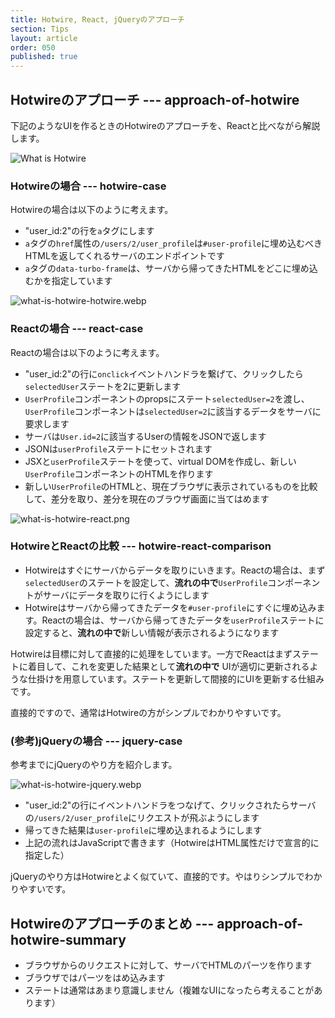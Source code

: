 ```yaml
---
title: Hotwire, React, jQueryのアプローチ
section: Tips
layout: article
order: 050
published: true
---
```


## Hotwireのアプローチ --- approach-of-hotwire

下記のようなUIを作るときのHotwireのアプローチを、Reactと比べながら解説します。

![What is Hotwire](content_images/what-is-hotwire-objective.webp "max-w-[500px]")

### Hotwireの場合 --- hotwire-case

Hotwireの場合は以下のように考えます。

* "user_id:2"の行を`a`タグにします
* `a`タグの`href`属性の`/users/2/user_profile`は`#user-profile`に埋め込むべきHTMLを返してくれるサーバのエンドポイントです
* `a`タグの`data-turbo-frame`は、サーバから帰ってきたHTMLをどこに埋め込むかを指定しています

![what-is-hotwire-hotwire.webp](content_images/what-is-hotwire-hotwire.webp "max-w-[500px]")

### Reactの場合 --- react-case

Reactの場合は以下のように考えます。

* "user_id:2"の行に`onclick`イベントハンドラを繋げて、クリックしたら`selectedUser`ステートを2に更新します
* `UserProfile`コンポーネントのpropsにステート`selectedUser=2`を渡し、`UserProfile`コンポーネントは`selectedUser=2`に該当するデータをサーバに要求します
* サーバは`User.id=2`に該当するUserの情報をJSONで返します
* JSONは`userProfile`ステートにセットされます
* JSXと`userProfile`ステートを使って、virtual DOMを作成し、新しい`UserProfile`コンポーネントのHTMLを作ります
* 新しい`UserProfile`のHTMLと、現在ブラウザに表示されているものを比較して、差分を取り、差分を現在のブラウザ画面に当てはめます

![what-is-hotwire-react.png](content_images/what-is-hotwire-react.png "max-w-[600px]")

### HotwireとReactの比較 --- hotwire-react-comparison

* Hotwireはすぐにサーバからデータを取りにいきます。Reactの場合は、まず`selectedUser`のステートを設定して、**流れの中で**`UserProfile`コンポーネントがサーバにデータを取りに行くようにします
* Hotwireはサーバから帰ってきたデータを`#user-profile`にすぐに埋め込みます。Reactの場合は、サーバから帰ってきたデータを`userProfile`ステートに設定すると、**流れの中で**新しい情報が表示されるようになります

Hotwireは目標に対して直接的に処理をしています。一方でReactはまずステートに着目して、これを変更した結果として**流れの中で** UIが適切に更新されるような仕掛けを用意しています。ステートを更新して間接的にUIを更新する仕組みです。

直接的ですので、通常はHotwireの方がシンプルでわかりやすいです。

### (参考)jQueryの場合 --- jquery-case

参考までにjQueryのやり方を紹介します。

![what-is-hotwire-jquery.webp](content_images/what-is-hotwire-jquery.webp "max-w-[500px]")

* "user_id:2"の行にイベントハンドラをつなげて、クリックされたらサーバの`/users/2/user_profile`にリクエストが飛ぶようにします
* 帰ってきた結果は`user-profile`に埋め込まれるようにします
* 上記の流れはJavaScriptで書きます（HotwireはHTML属性だけで宣言的に指定した）

jQueryのやり方はHotwireとよく似ていて、直接的です。やはりシンプルでわかりやすいです。

## Hotwireのアプローチのまとめ --- approach-of-hotwire-summary

* ブラウザからのリクエストに対して、サーバでHTMLのパーツを作ります
* ブラウザではパーツをはめ込みます
* ステートは通常はあまり意識しません（複雑なUIになったら考えることがあります）

